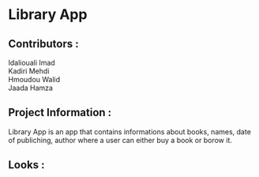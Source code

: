 # Library App
## Contributors :

Idaliouali Imad <!-- les roles --> <br>
Kadiri Mehdi <!-- les roles --><br>
Hmoudou Walid <!-- les roles --><br>
Jaada Hamza <!-- les roles --><br>

## Project Information :

Library App is an app that contains informations about books, names, date of publiching, author where a user can either buy a book or borow it.
## Looks :

<!-- Hna andirou tsawer ta3 lproject -->

